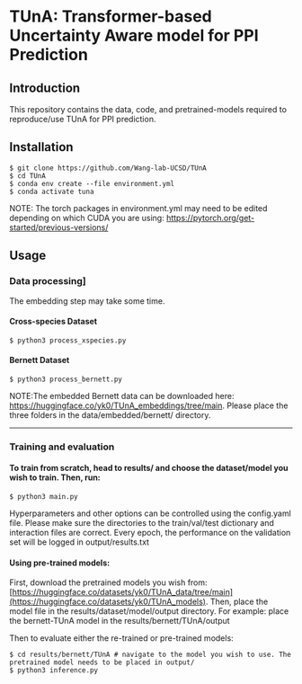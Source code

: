 # TUnA: Transformer-based Uncertainty Aware model for PPI Prediction


## Introduction
This repository contains the data, code, and pretrained-models required to reproduce/use TUnA for PPI prediction.

## Installation
```console
$ git clone https://github.com/Wang-lab-UCSD/TUnA
$ cd TUnA
$ conda env create --file environment.yml
$ conda activate tuna
```
NOTE: The torch packages in environment.yml may need to be edited depending on which CUDA you are using: https://pytorch.org/get-started/previous-versions/ 

## Usage
### Data processing]
The embedding step may take some time.
#### Cross-species Dataset
```console
$ python3 process_xspecies.py 
```
#### Bernett Dataset
```console
$ python3 process_bernett.py 
```
NOTE:The embedded Bernett data can be downloaded here: https://huggingface.co/yk0/TUnA_embeddings/tree/main. Please place the three folders in the data/embedded/bernett/ directory.
___
### Training and evaluation

#### To train from scratch, head to results/ and choose the dataset/model you wish to train. Then, run:
```console
$ python3 main.py 
```
Hyperparameters and other options can be controlled using the config.yaml file. Please make sure the directories to the train/val/test dictionary and interaction files are correct. Every epoch, the performance on the validation set will be logged in output/results.txt

#### Using pre-trained models:
First, download the pretrained models you wish from: [https://huggingface.co/datasets/yk0/TUnA_data/tree/main](https://huggingface.co/datasets/yk0/TUnA_models).
Then, place the model file in the results/dataset/model/output directory. For example: place the bernett-TUnA model in the results/bernett/TUnA/output

Then to evaluate either the re-trained or pre-trained models:
```console
$ cd results/bernett/TUnA # navigate to the model you wish to use. The pretrained model needs to be placed in output/
$ python3 inference.py 
```
